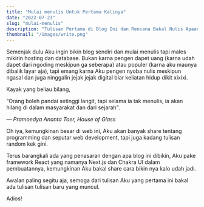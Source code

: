 ```yaml
---
title: "Mulai menulis Untuk Pertama Kalinya"
date: "2022-07-23"
slug: "mulai-menulis"
description: "Tulisan Pertama di Blog Ini dan Rencana Bakal Nulis Apaan"
thumbnail: "/images/write.png"
---
```


Semenjak dulu Aku ingin bikin blog sendiri dan mulai menulis tapi males mikirin hosting dan database. Bukan karna pengen dapet uang (karna udah dapet dari ngoding meskipun ga seberapa) atau populer (karna aku maunya dibalik layar aja), tapi emang karna Aku pengen nyoba nulis meskipun ngasal dan juga ninggalin jejak jejak digital biar keliatan hidup dikit xixixi.

Kayak yang beliau bilang,

“Orang boleh pandai setinggi langit, tapi selama ia tak menulis, ia akan hilang di dalam masyarakat dan dari sejarah".

— _Pramoedya Ananta Toer, House of Glass_

Oh iya, kemungkinan besar di web ini, Aku akan banyak share tentang programming dan seputar
web development, tapi juga kadang tulisan random kek gini.

Terus barangkali ada yang penasaran dengan apa blog ini dibikin, Aku pake framework React yang namanya
Next.js dan Chakra UI dalam pembuatannya, kemungkinan Aku bakal share cara bikin nya kalo udah jadi.

Awalan paling segitu aja, semoga dari tulisan Aku yang pertama ini bakal ada tulisan tulisan baru yang muncul.

Adios!
